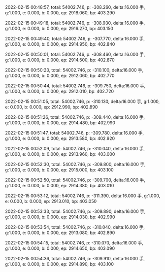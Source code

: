 2022-02-15 00:48:57, total: 54002.746, p: -308.260, delta:16.000 手, g:1.000, e: 0.000, b: 0.000, ep: 2918.060, bp: 403.290

2022-02-15 00:49:18, total: 54002.746, p: -308.930, delta:16.000 手, g:1.000, e: 0.000, b: 0.000, ep: 2916.270, bp: 403.150

2022-02-15 00:49:40, total: 54002.746, p: -307.770, delta:16.000 手, g:1.000, e: 0.000, b: 0.000, ep: 2914.950, bp: 402.840

2022-02-15 00:50:01, total: 54002.746, p: -308.460, delta:16.000 手, g:1.000, e: 0.000, b: 0.000, ep: 2914.500, bp: 402.870

2022-02-15 00:50:23, total: 54002.746, p: -310.100, delta:16.000 手, g:1.000, e: 0.000, b: 0.000, ep: 2912.060, bp: 402.770

2022-02-15 00:50:44, total: 54002.746, p: -309.750, delta:16.000 手, g:1.000, e: 0.000, b: 0.000, ep: 2912.010, bp: 402.720

2022-02-15 00:51:05, total: 54002.746, p: -310.130, delta:16.000 手, g:1.000, e: 0.000, b: 0.000, ep: 2912.990, bp: 402.890

2022-02-15 00:51:26, total: 54002.746, p: -309.440, delta:16.000 手, g:1.000, e: 0.000, b: 0.000, ep: 2914.480, bp: 402.990

2022-02-15 00:51:47, total: 54002.746, p: -309.780, delta:16.000 手, g:1.000, e: 0.000, b: 0.000, ep: 2913.580, bp: 402.920

2022-02-15 00:52:09, total: 54002.746, p: -310.040, delta:16.000 手, g:1.000, e: 0.000, b: 0.000, ep: 2913.960, bp: 403.000

2022-02-15 00:52:30, total: 54002.746, p: -309.800, delta:16.000 手, g:1.000, e: 0.000, b: 0.000, ep: 2915.000, bp: 403.100

2022-02-15 00:52:50, total: 54002.746, p: -309.700, delta:16.000 手, g:1.000, e: 0.000, b: 0.000, ep: 2914.380, bp: 403.010

2022-02-15 00:53:12, total: 54002.746, p: -311.390, delta:16.000 手, g:1.000, e: 0.000, b: 0.000, ep: 2913.010, bp: 403.050

2022-02-15 00:53:33, total: 54002.746, p: -309.890, delta:16.000 手, g:1.000, e: 0.000, b: 0.000, ep: 2914.030, bp: 402.990

2022-02-15 00:53:54, total: 54002.746, p: -310.040, delta:16.000 手, g:1.000, e: 0.000, b: 0.000, ep: 2913.080, bp: 402.890

2022-02-15 00:54:15, total: 54002.746, p: -310.070, delta:16.000 手, g:1.000, e: 0.000, b: 0.000, ep: 2914.650, bp: 403.090

2022-02-15 00:54:36, total: 54002.746, p: -309.910, delta:16.000 手, g:1.000, e: 0.000, b: 0.000, ep: 2914.890, bp: 403.100